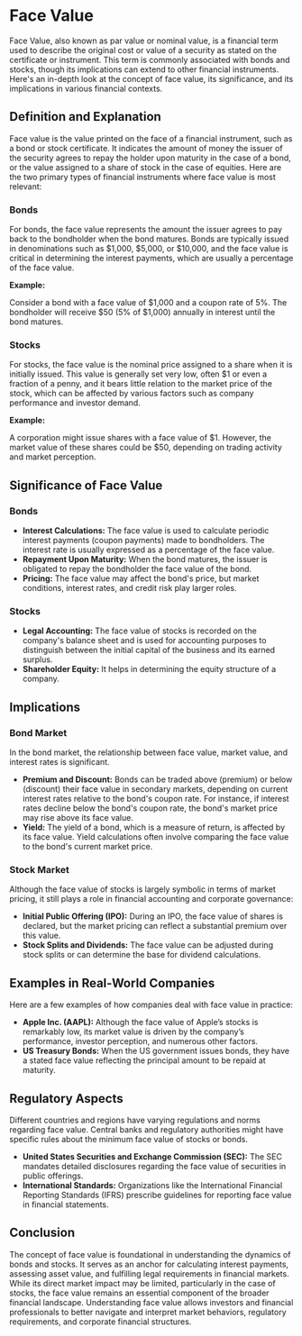 # Face Value

Face Value, also known as par value or nominal value, is a financial term used to describe the original cost or value of a security as stated on the certificate or instrument. This term is commonly associated with bonds and stocks, though its implications can extend to other financial instruments. Here's an in-depth look at the concept of face value, its significance, and its implications in various financial contexts.

## Definition and Explanation

Face value is the value printed on the face of a financial instrument, such as a bond or stock certificate. It indicates the amount of money the issuer of the security agrees to repay the holder upon maturity in the case of a bond, or the value assigned to a share of stock in the case of equities. Here are the two primary types of financial instruments where face value is most relevant:

### Bonds

For bonds, the face value represents the amount the issuer agrees to pay back to the bondholder when the bond matures. Bonds are typically issued in denominations such as $1,000, $5,000, or $10,000, and the face value is critical in determining the interest payments, which are usually a percentage of the face value.

**Example:**

Consider a bond with a face value of $1,000 and a coupon rate of 5%. The bondholder will receive $50 (5% of $1,000) annually in interest until the bond matures.

### Stocks

For stocks, the face value is the nominal price assigned to a share when it is initially issued. This value is generally set very low, often $1 or even a fraction of a penny, and it bears little relation to the market price of the stock, which can be affected by various factors such as company performance and investor demand.

**Example:**

A corporation might issue shares with a face value of $1. However, the market value of these shares could be $50, depending on trading activity and market perception.

## Significance of Face Value

### Bonds

- **Interest Calculations:** The face value is used to calculate periodic interest payments (coupon payments) made to bondholders. The interest rate is usually expressed as a percentage of the face value.
- **Repayment Upon Maturity:** When the bond matures, the issuer is obligated to repay the bondholder the face value of the bond.
- **Pricing:** The face value may affect the bond's price, but market conditions, interest rates, and credit risk play larger roles.

### Stocks

- **Legal Accounting:** The face value of stocks is recorded on the company's balance sheet and is used for accounting purposes to distinguish between the initial capital of the business and its earned surplus.
- **Shareholder Equity:** It helps in determining the equity structure of a company.

## Implications

### Bond Market

In the bond market, the relationship between face value, market value, and interest rates is significant. 

- **Premium and Discount:** Bonds can be traded above (premium) or below (discount) their face value in secondary markets, depending on current interest rates relative to the bond's coupon rate. For instance, if interest rates decline below the bond's coupon rate, the bond's market price may rise above its face value.
- **Yield:** The yield of a bond, which is a measure of return, is affected by its face value. Yield calculations often involve comparing the face value to the bond's current market price.

### Stock Market

Although the face value of stocks is largely symbolic in terms of market pricing, it still plays a role in financial accounting and corporate governance:

- **Initial Public Offering (IPO):** During an IPO, the face value of shares is declared, but the market pricing can reflect a substantial premium over this value.
- **Stock Splits and Dividends:** The face value can be adjusted during stock splits or can determine the base for dividend calculations.

## Examples in Real-World Companies

Here are a few examples of how companies deal with face value in practice:

- **Apple Inc. (AAPL):** Although the face value of Apple’s stocks is remarkably low, its market value is driven by the company’s performance, investor perception, and numerous other factors.
- **US Treasury Bonds:** When the US government issues bonds, they have a stated face value reflecting the principal amount to be repaid at maturity.

## Regulatory Aspects

Different countries and regions have varying regulations and norms regarding face value. Central banks and regulatory authorities might have specific rules about the minimum face value of stocks or bonds.

- **United States Securities and Exchange Commission (SEC):** The SEC mandates detailed disclosures regarding the face value of securities in public offerings.
- **International Standards:** Organizations like the International Financial Reporting Standards (IFRS) prescribe guidelines for reporting face value in financial statements.

## Conclusion

The concept of face value is foundational in understanding the dynamics of bonds and stocks. It serves as an anchor for calculating interest payments, assessing asset value, and fulfilling legal requirements in financial markets. While its direct market impact may be limited, particularly in the case of stocks, the face value remains an essential component of the broader financial landscape. Understanding face value allows investors and financial professionals to better navigate and interpret market behaviors, regulatory requirements, and corporate financial structures.